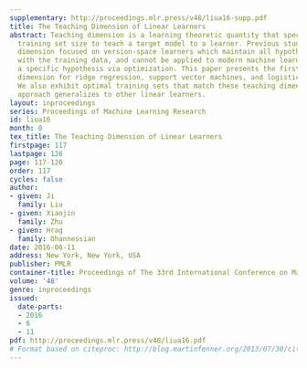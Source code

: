 ```yaml
---
supplementary: http://proceedings.mlr.press/v48/liua16-supp.pdf
title: The Teaching Dimension of Linear Learners
abstract: Teaching dimension is a learning theoretic quantity that specifies the minimum
  training set size to teach a target model to a learner. Previous studies on teaching
  dimension focused on version-space learners which maintain all hypotheses consistent
  with the training data, and cannot be applied to modern machine learners which select
  a specific hypothesis via optimization. This paper presents the first known teaching
  dimension for ridge regression, support vector machines, and logistic regression.
  We also exhibit optimal training sets that match these teaching dimensions. Our
  approach generalizes to other linear learners.
layout: inproceedings
series: Proceedings of Machine Learning Research
id: liua16
month: 0
tex_title: The Teaching Dimension of Linear Learners
firstpage: 117
lastpage: 126
page: 117-126
order: 117
cycles: false
author:
- given: Ji
  family: Liu
- given: Xiaojin
  family: Zhu
- given: Hrag
  family: Ohannessian
date: 2016-06-11
address: New York, New York, USA
publisher: PMLR
container-title: Proceedings of The 33rd International Conference on Machine Learning
volume: '48'
genre: inproceedings
issued:
  date-parts:
  - 2016
  - 6
  - 11
pdf: http://proceedings.mlr.press/v48/liua16.pdf
# Format based on citeproc: http://blog.martinfenner.org/2013/07/30/citeproc-yaml-for-bibliographies/
---
```

